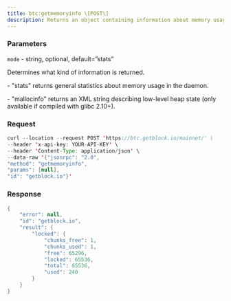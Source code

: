 ```yaml
---
title: btc:getmemoryinfo \[POST\]
description: Returns an object containing information about memory usage.
---
```


### Parameters


`mode` - string, optional, default=”stats”

Determines what kind of information is returned.

\- "stats" returns general statistics about memory usage in the daemon.

\- "mallocinfo" returns an XML string describing low-level heap state
(only available if compiled with glibc 2.10+).

### Request

``` java
curl --location --request POST 'https://btc.getblock.io/mainnet/' \
--header 'x-api-key: YOUR-API-KEY' \
--header 'Content-Type: application/json' \
--data-raw '{"jsonrpc": "2.0",
"method": "getmemoryinfo",
"params": [null],
"id": "getblock.io"}'
```

###  Response

``` java
{
    "error": null,
    "id": "getblock.io",
    "result": {
        "locked": {
            "chunks_free": 1,
            "chunks_used": 1,
            "free": 65296,
            "locked": 65536,
            "total": 65536,
            "used": 240
        }
    }
}
```


